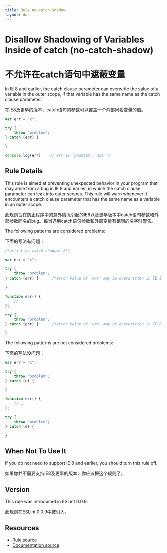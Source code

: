 ```yaml
---
title: Rule no-catch-shadow
layout: doc
---
```

<!-- Note: No pull requests accepted for this file. See README.md in the root directory for details. -->
# Disallow Shadowing of Variables Inside of catch (no-catch-shadow)
# 不允许在catch语句中遮蔽变量

In IE 8 and earlier, the catch clause parameter can overwrite the value of a variable in the outer scope, if that variable has the same name as the catch clause parameter.

在IE8及更早的版本，catch语句的参数可以覆盖一个外部同名变量的值。

```js
var err = "x";

try {
    throw "problem";
} catch (err) {

}

console.log(err)    // err is 'problem', not 'x'
```

## Rule Details

This rule is aimed at preventing unexpected behavior in your program that may arise from a bug in IE 8 and earlier, in which the catch clause parameter can leak into outer scopes. This rule will warn whenever it encounters a catch clause parameter that has the same name as a variable in an outer scope.

此规则旨在防止程序中的意外情况引起的IE8以及更早版本中catch语句参数和外部参数同名的bug。每当遇到catch语句参数和外部变量有相同的名字时警告。

The following patterns are considered problems:

下面的写法有问题：

```js
/*eslint no-catch-shadow: 2*/

var err = "x";

try {
    throw "problem";
} catch (err) {      /*error Value of 'err' may be overwritten in IE 8 and earlier.*/

}

function err() {
    // ...
};

try {
    throw "problem";
} catch (err) {      /*error Value of 'err' may be overwritten in IE 8 and earlier.*/

}
```

The following patterns are not considered problems:

下面的写法没问题：

```js
var err = "x";

try {
    throw "problem";
} catch (e) {

}

function err() {
    // ...
};

try {
    throw "problem";
} catch (e) {

}
```

## When Not To Use It

If you do not need to support IE 8 and earlier, you should turn this rule off.

如果你并不需要支持IE8及更早的版本，你应该把这个规则了。

## Version

This rule was introduced in ESLint 0.0.9.

此规则在ESLint 0.0.9中被引入。

## Resources

* [Rule source](https://github.com/eslint/eslint/tree/master/lib/rules/no-catch-shadow.js)
* [Documentation source](https://github.com/eslint/eslint/tree/master/docs/rules/no-catch-shadow.md)
